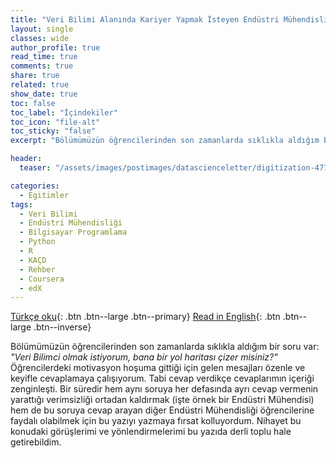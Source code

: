 ```yaml
---
title: "Veri Bilimi Alanında Kariyer Yapmak İsteyen Endüstri Mühendisliği Öğrencilerine Bir Mektup"
layout: single
classes: wide
author_profile: true
read_time: true
comments: true
share: true
related: true
show_date: true
toc: false
toc_label: "İçindekiler"
toc_icon: "file-alt"
toc_sticky: "false"
excerpt: "Bölümümüzün öğrencilerinden son zamanlarda sıklıkla aldığım bir soru var: *"Veri Bilimci olmak istiyorum, bana bir yol haritası çizer misiniz?"* Bir süredir hem aynı soruya her defasında ayrı cevap vermenin yarattığı verimsizliği ortadan kaldırmak (işte örnek bir Endüstri Mühendisi) hem de bu soruya cevap arayan diğer Endüstri Mühendisliği öğrencilerine faydalı olabilmek için bu yazıyı yazmaya fırsat kolluyordum."

header:
  teaser: "/assets/images/postimages/datascienceletter/digitization-4770296_1920.jpg"

categories:
  - Egitimler
tags:
  - Veri Bilimi
  - Endüstri Mühendisliği
  - Bilgisayar Programlama
  - Python
  - R
  - KAÇD
  - Rehber
  - Coursera
  - edX
---
```


[Türkçe oku](/egitimler/veri-bilimine-ilgi-duyan-emulere-mektup/){: .btn  .btn--large .btn--primary} [Read in English](/tutorials/letter-to-ie-students-interested-in-data-science.md/){: .btn .btn--large .btn--inverse}

Bölümümüzün öğrencilerinden son zamanlarda sıklıkla aldığım bir soru var: *"Veri Bilimci olmak istiyorum, bana bir yol haritası çizer misiniz?"* Öğrencilerdeki motivasyon hoşuma gittiği için gelen mesajları özenle ve keyifle cevaplamaya çalışıyorum. Tabi cevap verdikçe cevaplarımın içeriği zenginleşti. Bir süredir hem aynı soruya her defasında ayrı cevap vermenin yarattığı verimsizliği ortadan kaldırmak (işte örnek bir Endüstri Mühendisi) hem de bu soruya cevap arayan diğer Endüstri Mühendisliği öğrencilerine faydalı olabilmek için bu yazıyı yazmaya fırsat kolluyordum. Nihayet bu konudaki görüşlerimi ve yönlendirmelerimi bu yazıda derli toplu hale getirebildim.
